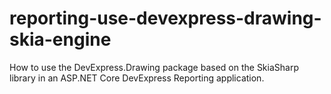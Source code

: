 # reporting-use-devexpress-drawing-skia-engine
How to use the DevExpress.Drawing package based on the SkiaSharp library in an ASP.NET Core DevExpress Reporting application.
